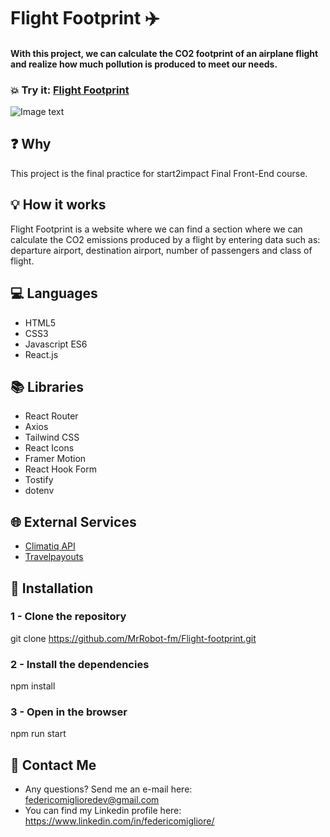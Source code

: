 # Flight Footprint ✈️
#### With this project, we can calculate the CO2 footprint of an airplane flight and realize how much pollution is produced to meet our needs.

### 💥 Try it:  [Flight Footprint](https://flightfootprint.netlify.app/)


![Image text](https://user-images.githubusercontent.com/90281132/221364277-597070c6-c98a-439a-a9bf-e01a71f7693f.png)


## ❓ Why
This project is the final practice for start2impact Final Front-End course.

## 💡 How it works
Flight Footprint is a website where we can find a section where we can calculate the CO2 emissions produced by a flight by entering data such as: departure airport, destination airport, number of passengers and class of flight.

## 💻 Languages
* HTML5
* CSS3
* Javascript ES6
* React.js
## 📚 Libraries
* React Router
* Axios
* Tailwind CSS
* React Icons
* Framer Motion
* React Hook Form
* Tostify
* dotenv

## 🌐 External Services
* [Climatiq API](https://www.climatiq.io/docs#travel-flights)
* [Travelpayouts](https://support.travelpayouts.com/hc/en-us/articles/360002322572-Autocomplete-API-for-countries-cities-and-airports-by-Aviasales)


## 💾 Installation

### 1 - Clone the repository
git clone https://github.com/MrRobot-fm/Flight-footprint.git

### 2 - Install the dependencies
npm install

### 3 - Open in the browser
npm run start

## 📧 Contact Me
* Any questions? Send me an e-mail here: federicomiglioredev@gmail.com
* You can find my Linkedin profile here: https://www.linkedin.com/in/federicomigliore/
